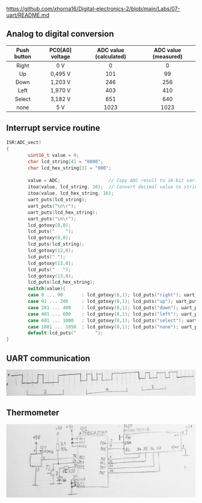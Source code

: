 https://github.com/xhorna16/Digital-electronics-2/blob/main/Labs/07-uart/README.md
## Analog to digital conversion
| **Push button** | **PC0[A0] voltage** | **ADC value (calculated)** | **ADC value (measured)** |
   | :-: | :-: | :-: | :-: |
   | Right  | 0&nbsp;V | 0   | 0 |
   | Up     | 0,495&nbsp;V | 101 | 99 |
   | Down   |     1,203&nbsp;V  |  246   | 256 |
   | Left   |    1,970&nbsp;V   |   403  | 410 |
   | Select |    3,182&nbsp;V   |   651  | 640 |
   | none   |   5&nbsp;V    |   1023  | 1023 |
## Interrupt service routine
```c
ISR(ADC_vect)
{
        uint16_t value = 0;
        char lcd_string[4] = "0000";
        char lcd_hex_string[3] = "000";

        value = ADC;                  // Copy ADC result to 16-bit variable
        itoa(value, lcd_string, 10);  // Convert decimal value to string
        itoa(value, lcd_hex_string, 16);
        uart_puts(lcd_string);
        uart_puts("\n\r");
        uart_puts(lcd_hex_string);
        uart_puts("\n\r");
        lcd_gotoxy(8,0);
        lcd_puts("    ");
        lcd_gotoxy(8,0);
        lcd_puts(lcd_string);
        lcd_gotoxy(12,0);
        lcd_puts(" ");
        lcd_gotoxy(13,0);
        lcd_puts("   ");
        lcd_gotoxy(13,0);
        lcd_puts(lcd_hex_string);
        switch(value){
        case 0 ... 90       : lcd_gotoxy(8,1); lcd_puts("right"); uart_puts("right"); uart_puts("\r\n");  break;
        case 91 ... 200     : lcd_gotoxy(8,1); lcd_puts("up"); uart_puts("up"); uart_puts("\r\n");  break;
        case 201 ... 400    : lcd_gotoxy(8,1); lcd_puts("down"); uart_puts("down"); uart_puts("\r\n");  break;
        case 401 ... 600    : lcd_gotoxy(8,1); lcd_puts("left"); uart_puts("left"); uart_puts("\r\n");  break;
        case 601 ... 1000   : lcd_gotoxy(8,1); lcd_puts("select"); uart_puts("select"); uart_puts("\r\n");  break;
        case 1001 ... 1050  : lcd_gotoxy(8,1); lcd_puts("none"); uart_puts("none"); uart_puts("\r\n");  break;
        default:lcd_puts("       ");
}
```
## UART communication
![2.png](2.png)
## Thermometer
![1.png](1.png)
